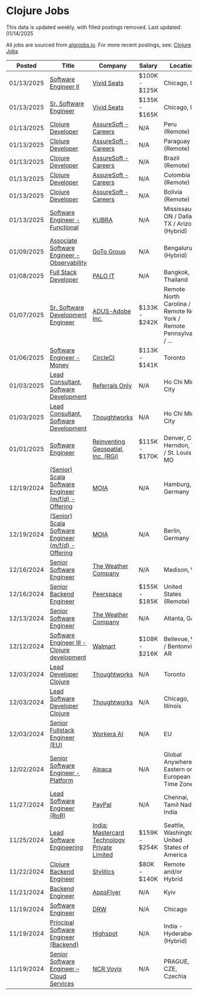 # Clojure Jobs

This data is updated weekly, with filled postings removed. Last updated: 01/14/2025

All jobs are sourced from [algojobs.io](https://algojobs.io/). For more recent postings, see: [Clojure Jobs](https://algojobs.io/jobs/clojure)

| Posted | Title | Company | Salary | Location |
| --- | --- | --- | --- | --- |
| 01/13/2025 | [Software Engineer II](https://algojobs.io/jobs/2817141) | [Vivid Seats](https://algojobs.io/company/vividseatsllc/) | $100K - $125K | Chicago, IL |
| 01/13/2025 | [Sr. Software Engineer](https://algojobs.io/jobs/2817143) | [Vivid Seats](https://algojobs.io/company/vividseatsllc/) | $135K - $165K | Chicago, IL |
| 01/13/2025 | [Clojure Developer](https://algojobs.io/jobs/2818114) | [AssureSoft - Careers](https://algojobs.io/company/assuresoften/) | N/A | Peru (Remote) |
| 01/13/2025 | [Clojure Developer](https://algojobs.io/jobs/2818110) | [AssureSoft - Careers](https://algojobs.io/company/assuresoften/) | N/A | Paraguay (Remote) |
| 01/13/2025 | [Clojure Developer](https://algojobs.io/jobs/2818116) | [AssureSoft - Careers](https://algojobs.io/company/assuresoften/) | N/A | Brazil (Remote) |
| 01/13/2025 | [Clojure Developer](https://algojobs.io/jobs/2818117) | [AssureSoft - Careers](https://algojobs.io/company/assuresoften/) | N/A | Colombia (Remote) |
| 01/13/2025 | [Clojure Developer](https://algojobs.io/jobs/2818113) | [AssureSoft - Careers](https://algojobs.io/company/assuresoften/) | N/A | Bolivia (Remote) |
| 01/13/2025 | [Software Engineer - Functional](https://algojobs.io/jobs/2815220) | [KUBRA](https://algojobs.io/company/kubra/) | N/A | Mississauga, ON / Dallas, TX / Arizona (Hybrid) |
| 01/09/2025 | [Associate Software Engineer - Observability](https://algojobs.io/jobs/2783962) | [GoTo Group](https://algojobs.io/company/gotogroup/) | N/A | Bengaluru (Hybrid) |
| 01/08/2025 | [Full Stack Developer](https://algojobs.io/jobs/2770370) | [PALO IT](https://algojobs.io/company/paloit/) | N/A | Bangkok, Thailand |
| 01/07/2025 | [Sr. Software Development Engineer](https://algojobs.io/jobs/2760166) | [ADUS-Adobe Inc.](https://algojobs.io/company/adobe/) | $133K - $242K | Remote North Carolina / Remote New York / Remote Pennsylvania / ... |
| 01/06/2025 | [Software Engineer - Money](https://algojobs.io/jobs/2738569) | [CircleCI](https://algojobs.io/company/circleci/) | $113K - $141K | Toronto |
| 01/03/2025 | [Lead Consultant, Software Development](https://algojobs.io/jobs/2726012) | [Referrals Only](https://algojobs.io/company/thoughtworksreferral/) | N/A | Ho Chi Minh City |
| 01/03/2025 | [Lead Consultant, Software Development](https://algojobs.io/jobs/2726472) | [Thoughtworks](https://algojobs.io/company/thoughtworks/) | N/A | Ho Chi Minh City |
| 01/01/2025 | [Software Engineer](https://algojobs.io/jobs/2707825) | [Reinventing Geospatial, Inc. (RGi)](https://algojobs.io/company/rgi/) | $115K - $170K | Denver, CO / Herndon, VA / St. Louis, MO |
| 12/19/2024 | [(Senior) Scala Software Engineer (m/f/d) - Offering](https://algojobs.io/jobs/2639780) | [MOIA](https://algojobs.io/company/moia/) | N/A | Hamburg, Germany |
| 12/19/2024 | [(Senior) Scala Software Engineer (m/f/d) - Offering](https://algojobs.io/jobs/2639776) | [MOIA](https://algojobs.io/company/moia/) | N/A | Berlin, Germany |
| 12/16/2024 | [Senior Software Engineer](https://algojobs.io/jobs/2599110) | [The Weather Company](https://algojobs.io/company/theweathercompany/) | N/A | Madison, WI |
| 12/16/2024 | [Senior Backend Engineer](https://algojobs.io/jobs/2625804) | [Peerspace](https://algojobs.io/company/peerspace/) | $155K - $185K | United States (Remote) |
| 12/13/2024 | [Senior Software Engineer](https://algojobs.io/jobs/2572809) | [The Weather Company](https://algojobs.io/company/theweathercompany/) | N/A | Atlanta, GA |
| 12/12/2024 | [Software Engineer III - Clojure development](https://algojobs.io/jobs/2596482) | [Walmart](https://algojobs.io/company/walmart/) | $108K - $216K | Bellevue, WA / Bentonville, AR |
| 12/03/2024 | [Lead Developer Clojure](https://algojobs.io/jobs/2479007) | [Thoughtworks](https://algojobs.io/company/thoughtworks/) | N/A | Toronto |
| 12/03/2024 | [Lead Software Developer Clojure](https://algojobs.io/jobs/2479010) | [Thoughtworks](https://algojobs.io/company/thoughtworks/) | N/A | Chicago, Illinois |
| 12/03/2024 | [Senior Fullstack Engineer (EU)](https://algojobs.io/jobs/2477231) | [Workera AI](https://algojobs.io/company/workera/) | N/A | EU |
| 12/02/2024 | [Senior Software Engineer - Platform](https://algojobs.io/jobs/2461979) | [Alpaca ](https://algojobs.io/company/alpaca/) | N/A | Global Anywhere - Eastern or European Time Zones |
| 11/27/2024 | [Lead Software Engineer (RoR)](https://algojobs.io/jobs/2293286) | [PayPal](https://algojobs.io/company/paypal/) | N/A | Chennai, Tamil Nadu, India |
| 11/25/2024 | [Lead Software Engineering](https://algojobs.io/jobs/2275591) | [India: Mastercard Technology Private Limited](https://algojobs.io/company/mastercard/) | $159K - $254K | Seattle, Washington, United States of America |
| 11/22/2024 | [Clojure Backend Engineer](https://algojobs.io/jobs/2265141) | [Stylitics](https://algojobs.io/company/stylitics/) | $80K - $140K | Remote and/or Hybrid |
| 11/21/2024 | [Backend Engineer](https://algojobs.io/jobs/2247366) | [AppsFlyer](https://algojobs.io/company/appsflyer/) | N/A | Kyiv |
| 11/19/2024 | [Software Engineer](https://algojobs.io/jobs/2237628) | [DRW ](https://algojobs.io/company/drweng/) | N/A | Chicago |
| 11/19/2024 | [Principal Software Engineer (Backend)](https://algojobs.io/jobs/2236793) | [Highspot](https://algojobs.io/company/highspot/) | N/A | India - Hyderabad (Hybrid) |
| 11/19/2024 | [Senior Software Engineer – Cloud Services](https://algojobs.io/jobs/2243025) | [NCR Voyix](https://algojobs.io/company/ncr/) | N/A | PRAGUE, CZE, Czechia |